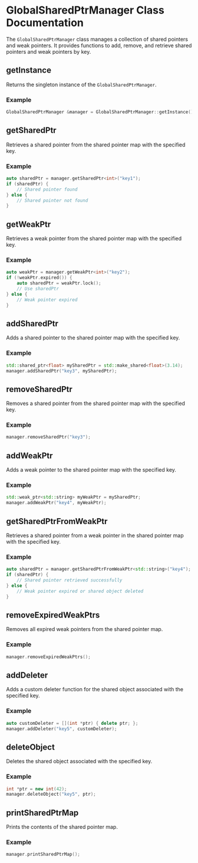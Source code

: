 # GlobalSharedPtrManager Class Documentation

The `GlobalSharedPtrManager` class manages a collection of shared pointers and weak pointers. It provides functions to add, remove, and retrieve shared pointers and weak pointers by key.

## getInstance

Returns the singleton instance of the `GlobalSharedPtrManager`.

### Example

```cpp
GlobalSharedPtrManager &manager = GlobalSharedPtrManager::getInstance();
```

## getSharedPtr

Retrieves a shared pointer from the shared pointer map with the specified key.

### Example

```cpp
auto sharedPtr = manager.getSharedPtr<int>("key1");
if (sharedPtr) {
    // Shared pointer found
} else {
    // Shared pointer not found
}
```

## getWeakPtr

Retrieves a weak pointer from the shared pointer map with the specified key.

### Example

```cpp
auto weakPtr = manager.getWeakPtr<int>("key2");
if (!weakPtr.expired()) {
    auto sharedPtr = weakPtr.lock();
    // Use sharedPtr
} else {
    // Weak pointer expired
}
```

## addSharedPtr

Adds a shared pointer to the shared pointer map with the specified key.

### Example

```cpp
std::shared_ptr<float> mySharedPtr = std::make_shared<float>(3.14);
manager.addSharedPtr("key3", mySharedPtr);
```

## removeSharedPtr

Removes a shared pointer from the shared pointer map with the specified key.

### Example

```cpp
manager.removeSharedPtr("key3");
```

## addWeakPtr

Adds a weak pointer to the shared pointer map with the specified key.

### Example

```cpp
std::weak_ptr<std::string> myWeakPtr = mySharedPtr;
manager.addWeakPtr("key4", myWeakPtr);
```

## getSharedPtrFromWeakPtr

Retrieves a shared pointer from a weak pointer in the shared pointer map with the specified key.

### Example

```cpp
auto sharedPtr = manager.getSharedPtrFromWeakPtr<std::string>("key4");
if (sharedPtr) {
    // Shared pointer retrieved successfully
} else {
    // Weak pointer expired or shared object deleted
}
```

## removeExpiredWeakPtrs

Removes all expired weak pointers from the shared pointer map.

### Example

```cpp
manager.removeExpiredWeakPtrs();
```

## addDeleter

Adds a custom deleter function for the shared object associated with the specified key.

### Example

```cpp
auto customDeleter = [](int *ptr) { delete ptr; };
manager.addDeleter("key5", customDeleter);
```

## deleteObject

Deletes the shared object associated with the specified key.

### Example

```cpp
int *ptr = new int(42);
manager.deleteObject("key5", ptr);
```

## printSharedPtrMap

Prints the contents of the shared pointer map.

### Example

```cpp
manager.printSharedPtrMap();
```

